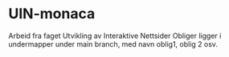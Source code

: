# UIN-monaca
Arbeid fra faget Utvikling av Interaktive Nettsider 
Obliger ligger i undermapper under main branch, med navn oblig1, oblig 2 osv. 

